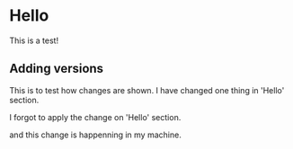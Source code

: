 # Hello

This is a test!

## Adding versions

This is to test how changes are shown. I have changed one thing in 'Hello' section.

I forgot to apply the change on 'Hello' section.

and this change is happenning in my machine.


